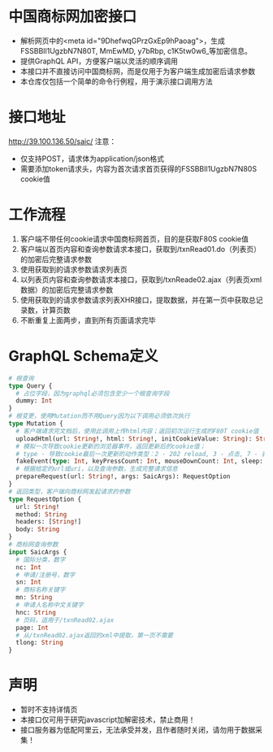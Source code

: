 # 中国商标网加密接口
* 解析网页中的&lt;meta id="9DhefwqGPrzGxEp9hPaoag">，生成FSSBBIl1UgzbN7N80T, MmEwMD, y7bRbp, c1K5tw0w6_等加密信息。
* 提供GraphQL API，方便客户端以灵活的顺序调用
* 本接口并不直接访问中国商标网，而是仅用于为客户端生成加密后请求参数
* 本仓库仅包括一个简单的命令行例程，用于演示接口调用方法

# 接口地址
  http://39.100.136.50/saic/
  注意：
  * 仅支持POST，请求体为application/json格式
  * 需要添加token请求头，内容为首次请求首页获得的FSSBBIl1UgzbN7N80S cookie值

# 工作流程
1. 客户端不带任何cookie请求中国商标网首页，目的是获取F80S cookie值
1. 客户端以首页内容和查询参数请求本接口，获取到/txnRead01.do（列表页）的加密后完整请求参数
1. 使用获取到的请求参数请求列表页
1. 以列表页内容和查询参数请求本接口，获取到/txnReade02.ajax（列表页xml数据）的加密后完整请求参数
1. 使用获取到的请求参数请求列表XHR接口，提取数据，并在第一页中获取总记录数，计算页数
1. 不断重复上面两步，直到所有页面请求完毕

# GraphQL Schema定义
```graphql
# 根查询
type Query {
  # 占位字段，因为graphql必须包含至少一个根查询字段
  dummy: Int
}
# 根变更，使用Mutation而不用Query因为以下调用必须依次执行
type Mutation {
  # 客户端请求完文档后，使用此调用上传html内容；返回初次运行生成的F80T cookie值
  uploadHtml(url: String!, html: String!, initCookieValue: String): String
  # 模拟一次导致cookie更新的浏览器事件，返回更新后的cookie值；
  # type - 导致cookie最后一次更新的动作类型：2 - 202 reload, 3 - 点击, 7 - 表单提交
  fakeEvent(type: Int, keyPressCount: Int, mouseDownCount: Int, sleep: Int): String
  # 根据给定的url或uri，以及查询参数，生成完整请求信息
  prepareRequest(url: String!, args: SaicArgs): RequestOption
}
# 返回类型，客户端向商标网发起请求的参数
type RequestOption {
  url: String!
  method: String
  headers: [String!]
  body: String
}
# 商标网查询参数
input SaicArgs {
  # 国际分类，数字
  nc: Int
  # 申请/注册号，数字
  sn: Int
  # 商标名称关键字
  mn: String
  # 申请人名称中文关键字
  hnc: String
  # 页码，适用于/txnRead02.ajax
  page: Int
  # 从/txnRead02.ajax返回的xml中提取，第一页不需要
  tlong: String
}
```

# 声明
* 暂时不支持详情页
* 本接口仅可用于研究javascript加解密技术，禁止商用！
* 接口服务器为低配阿里云，无法承受并发，且作者随时关闭，请勿用于数据采集！
